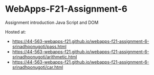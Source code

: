 # WebApps-F21-Assignment-6
Assignment introduction Java Script and DOM

Hosted at:
* <https://44-563-webapps-f21.github.io/webapps-f21-assignment-6-srinadhponugoti/pass.html>
* <https://44-563-webapps-f21.github.io/webapps-f21-assignment-6-srinadhponugoti/arithmetic.html>
* <https://44-563-webapps-f21.github.io/webapps-f21-assignment-6-srinadhponugoti/car.html>


